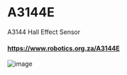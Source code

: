 # A3144E
A3144 Hall Effect Sensor

#### https://www.robotics.org.za/A3144E

![image](https://github.com/microrobotics/A3144E/assets/4562957/e4cc057e-d1f3-4572-8993-cbbda329c90b)
